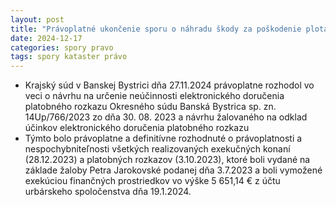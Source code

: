 ```yaml
---
layout: post
title: "Právoplatné ukončenie sporu o náhradu škody za poškodenie plota v lokalite býv. muničného skladu"
date: 2024-12-17
categories: spory pravo
tags: spory kataster právo
---
```


- Krajský súd v Banskej Bystrici dňa 27.11.2024 právoplatne rozhodol vo veci o návrhu na určenie neúčinnosti elektronického doručenia platobného rozkazu Okresného súdu Banská Bystrica sp. zn. 14Up/766/2023 zo dňa 30. 08. 2023 a návrhu žalovaného na odklad účinkov elektronického doručenia platobného rozkazu
- Týmto bolo právoplatne a definitívne rozhodnuté o právoplatnosti a nespochybniteľnosti všetkých realizovaných exekučných konaní (28.12.2023) a platobných rozkazov (3.10.2023), ktoré boli vydané na základe žaloby Petra Jarokovské podanej dňa 3.7.2023 a boli vymožené exekúciou finančných prostriedkov vo výške 5 651,14 € z účtu urbárskeho spoločenstva dňa 19.1.2024.




